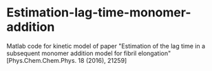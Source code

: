 # Estimation-lag-time-monomer-addition
Matlab code for kinetic model of paper "Estimation of the lag time in a subsequent monomer addition model for fibril elongation" [Phys.Chem.Chem.Phys. 18 (2016), 21259]
